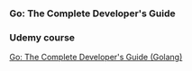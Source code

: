 ### Go: The Complete Developer's Guide
### Udemy course

[Go: The Complete Developer's Guide (Golang)](https://www.udemy.com/course/go-the-complete-developers-guide/)
